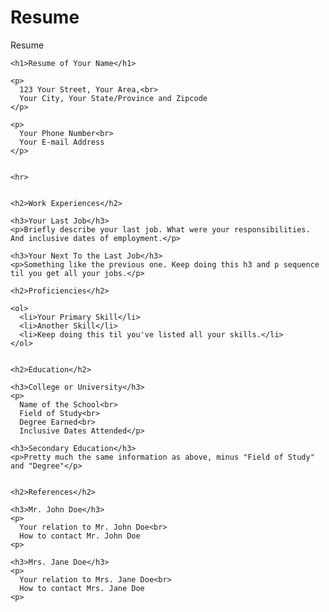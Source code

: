 # Resume
Resume
 <!DOCTYPE HTML PUBLIC "-//W3C//DTD HTML 4.01//EN" "http://www.w3.org/TR/html4/strict.dtd">
<html lang="en">
  <head>
    <title>Resume of Your Name</title>
    <meta http-equiv="Content-Type" content="text/html; charset=UTF-8">
  </head>

  <body>

    <h1>Resume of Your Name</h1>

    <p>
      123 Your Street, Your Area,<br>
      Your City, Your State/Province and Zipcode
    </p>

    <p>
      Your Phone Number<br>
      Your E-mail Address
    </p>


    <hr>


    <h2>Work Experiences</h2>

    <h3>Your Last Job</h3>
    <p>Briefly describe your last job. What were your responsibilities. And inclusive dates of employment.</p>

    <h3>Your Next To the Last Job</h3>
    <p>Something like the previous one. Keep doing this h3 and p sequence til you get all your jobs.</p>

    <h2>Proficiencies</h2>

    <ol>
      <li>Your Primary Skill</li>
      <li>Another Skill</li>
      <li>Keep doing this til you've listed all your skills.</li>
    </ol>


    <h2>Education</h2>

    <h3>College or University</h3>
    <p>
      Name of the School<br>
      Field of Study<br>
      Degree Earned<br>
      Inclusive Dates Attended</p>

    <h3>Secondary Education</h3>
    <p>Pretty much the same information as above, minus "Field of Study" and "Degree"</p>


    <h2>References</h2>

    <h3>Mr. John Doe</h3>
    <p>
      Your relation to Mr. John Doe<br>
      How to contact Mr. John Doe
    <p>

    <h3>Mrs. Jane Doe</h3>
    <p>
      Your relation to Mrs. Jane Doe<br>
      How to contact Mrs. Jane Doe
    <p>

  </body>
</html> 
